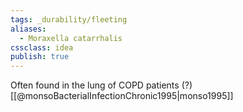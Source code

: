 ```yaml
---
tags: _durability/fleeting
aliases: 
  - Moraxella catarrhalis
cssclass: idea
publish: true
---
```

Often found in the lung of COPD patients (?) [[@monsoBacterialInfectionChronic1995|monso1995]]